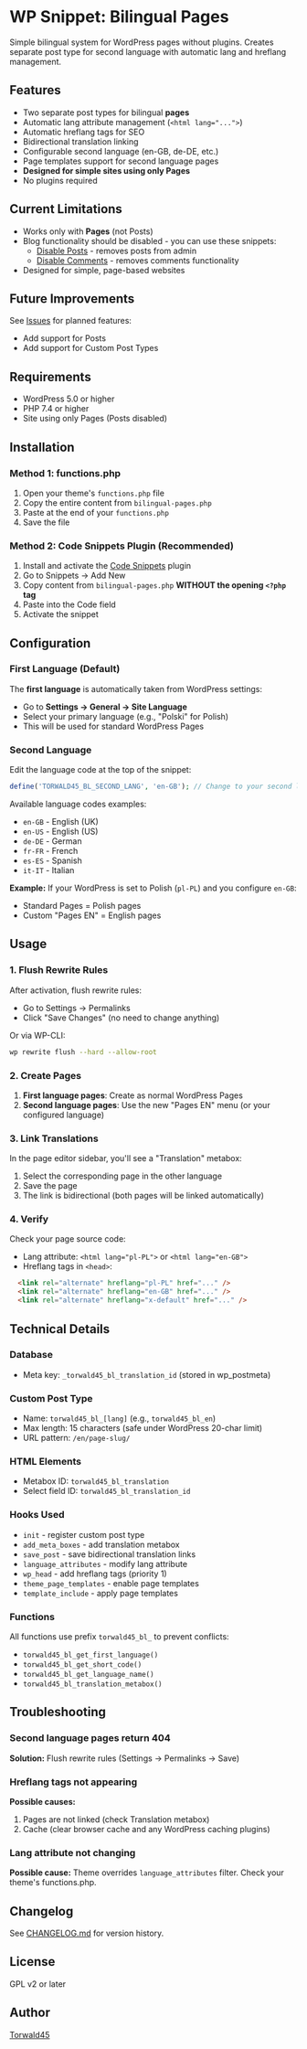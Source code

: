# WP Snippet: Bilingual Pages

Simple bilingual system for WordPress pages without plugins. Creates separate post type for second language with automatic lang and hreflang management.

## Features

- Two separate post types for bilingual **pages**
- Automatic lang attribute management (`<html lang="...">`)
- Automatic hreflang tags for SEO
- Bidirectional translation linking
- Configurable second language (en-GB, de-DE, etc.)
- Page templates support for second language pages
- **Designed for simple sites using only Pages**
- No plugins required

## Current Limitations

- Works only with **Pages** (not Posts)
- Blog functionality should be disabled - you can use these snippets:
  - [Disable Posts](https://github.com/Torwald45/wp-snippet-disable-posts-menu) - removes posts from admin
  - [Disable Comments](https://github.com/Torwald45/wp-snippet-disable-comments) - removes comments functionality
- Designed for simple, page-based websites

## Future Improvements

See [Issues](https://github.com/Torwald45/wp-snippet-bilingual-pages/issues) for planned features:
- Add support for Posts
- Add support for Custom Post Types

## Requirements

- WordPress 5.0 or higher
- PHP 7.4 or higher
- Site using only Pages (Posts disabled)

## Installation

### Method 1: functions.php

1. Open your theme's `functions.php` file
2. Copy the entire content from `bilingual-pages.php`
3. Paste at the end of your `functions.php`
4. Save the file

### Method 2: Code Snippets Plugin (Recommended)

1. Install and activate the [Code Snippets](https://wordpress.org/plugins/code-snippets/) plugin
2. Go to Snippets → Add New
3. Copy content from `bilingual-pages.php` **WITHOUT the opening `<?php` tag**
4. Paste into the Code field
5. Activate the snippet

## Configuration

### First Language (Default)
The **first language** is automatically taken from WordPress settings:
- Go to **Settings → General → Site Language**
- Select your primary language (e.g., "Polski" for Polish)
- This will be used for standard WordPress Pages

### Second Language
Edit the language code at the top of the snippet:
```php
define('TORWALD45_BL_SECOND_LANG', 'en-GB'); // Change to your second language
```

Available language codes examples:
- `en-GB` - English (UK)
- `en-US` - English (US)
- `de-DE` - German
- `fr-FR` - French
- `es-ES` - Spanish
- `it-IT` - Italian

**Example:** If your WordPress is set to Polish (`pl-PL`) and you configure `en-GB`:
- Standard Pages = Polish pages
- Custom "Pages EN" = English pages

## Usage

### 1. Flush Rewrite Rules

After activation, flush rewrite rules:
- Go to Settings → Permalinks
- Click "Save Changes" (no need to change anything)

Or via WP-CLI:
```bash
wp rewrite flush --hard --allow-root
```

### 2. Create Pages

1. **First language pages**: Create as normal WordPress Pages
2. **Second language pages**: Use the new "Pages EN" menu (or your configured language)

### 3. Link Translations

In the page editor sidebar, you'll see a "Translation" metabox:
1. Select the corresponding page in the other language
2. Save the page
3. The link is bidirectional (both pages will be linked automatically)

### 4. Verify

Check your page source code:
- Lang attribute: `<html lang="pl-PL">` or `<html lang="en-GB">`
- Hreflang tags in `<head>`:
```html
  <link rel="alternate" hreflang="pl-PL" href="..." />
  <link rel="alternate" hreflang="en-GB" href="..." />
  <link rel="alternate" hreflang="x-default" href="..." />
```

## Technical Details

### Database
- Meta key: `_torwald45_bl_translation_id` (stored in wp_postmeta)

### Custom Post Type
- Name: `torwald45_bl_[lang]` (e.g., `torwald45_bl_en`)
- Max length: 15 characters (safe under WordPress 20-char limit)
- URL pattern: `/en/page-slug/`

### HTML Elements
- Metabox ID: `torwald45_bl_translation`
- Select field ID: `torwald45_bl_translation_id`

### Hooks Used
- `init` - register custom post type
- `add_meta_boxes` - add translation metabox
- `save_post` - save bidirectional translation links
- `language_attributes` - modify lang attribute
- `wp_head` - add hreflang tags (priority 1)
- `theme_page_templates` - enable page templates
- `template_include` - apply page templates

### Functions
All functions use prefix `torwald45_bl_` to prevent conflicts:
- `torwald45_bl_get_first_language()`
- `torwald45_bl_get_short_code()`
- `torwald45_bl_get_language_name()`
- `torwald45_bl_translation_metabox()`

## Troubleshooting

### Second language pages return 404
**Solution:** Flush rewrite rules (Settings → Permalinks → Save)

### Hreflang tags not appearing
**Possible causes:**
1. Pages are not linked (check Translation metabox)
2. Cache (clear browser cache and any WordPress caching plugins)

### Lang attribute not changing
**Possible cause:** Theme overrides `language_attributes` filter. Check your theme's functions.php.

## Changelog

See [CHANGELOG.md](CHANGELOG.md) for version history.

## License

GPL v2 or later

## Author

[Torwald45](https://github.com/Torwald45)
